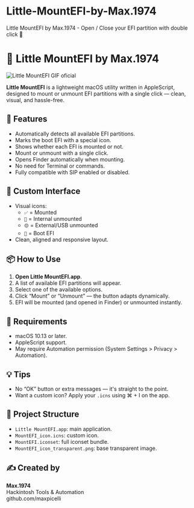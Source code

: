# Little-MountEFI-by-Max.1974
Little MountEFI by Max.1974 - Open / Close your EFI partition with double click 🔧

# 🥾 Little MountEFI by Max.1974

![Little MountEFI GIF oficial](https://github.com/user-attachments/assets/a53a2843-cd10-4616-ba42-27da80b8f062)


**Little MountEFI** is a lightweight macOS utility written in AppleScript, designed to mount or unmount EFI partitions with a single click — clean, visual, and hassle-free.

## 🔧 Features

- Automatically detects all available EFI partitions.
- Marks the boot EFI with a special icon.
- Shows whether each EFI is mounted or not.
- Mount or unmount with a single click.
- Opens Finder automatically when mounting.
- No need for Terminal or commands.
- Fully compatible with SIP enabled or disabled.

## 🎨 Custom Interface

- Visual icons:
  - `✅` = Mounted
  - `🔘` = Internal unmounted
  - `🟡` = External/USB unmounted
  - `🔹` = Boot EFI
- Clean, aligned and responsive layout.

## 📦 How to Use

1. **Open Little MountEFI.app**.
2. A list of available EFI partitions will appear.
3. Select one of the available options.
4. Click “Mount” or “Unmount” — the button adapts dynamically.
5. EFI will be mounted (and opened in Finder) or unmounted instantly.

## 🧪 Requirements

- macOS 10.13 or later.
- AppleScript support.
- May require Automation permission (System Settings > Privacy > Automation).

## 💡 Tips

- No “OK” button or extra messages — it's straight to the point.
- Want a custom icon? Apply your `.icns` using ⌘ + I on the app.

## 📁 Project Structure

- `Little MountEFI.app`: main application.
- `MountEFI_icon.icns`: custom icon.
- `MountEFI.iconset`: full iconset bundle.
- `MountEFI_icon_transparent.png`: base transparent image.

## ✍️ Created by

**Max.1974**  
Hackintosh Tools & Automation  
github.com/maxpicelli  


